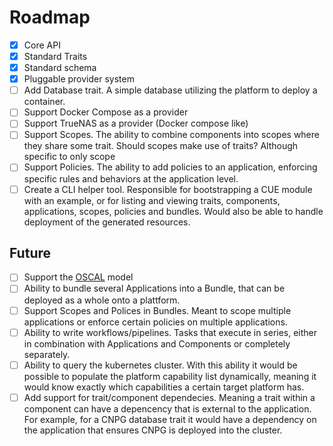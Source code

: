 # Roadmap

- [x] Core API
- [x] Standard Traits
- [x] Standard schema
- [x] Pluggable provider system
- [ ] Add Database trait. A simple database utilizing the platform to deploy a container.
- [ ] Support Docker Compose as a provider
- [ ] Support TrueNAS as a provider (Docker compose like)
- [ ] Support Scopes. The ability to combine components into scopes where they share some trait. Should scopes make use of traits? Although specific to only scope
- [ ] Support Policies. The ability to add policies to an application, enforcing specific rules and behaviors at the application level.
- [ ] Create a CLI helper tool. Responsible for bootstrapping a CUE module with an example, or for listing and viewing traits, components, applications, scopes, policies and bundles. Would also be able to handle deployment of the generated resources.

## Future

- [ ] Support the [OSCAL](https://pages.nist.gov/OSCAL/) model
- [ ] Ability to bundle several Applications into a Bundle, that can be deployed as a whole onto a plattform.
- [ ] Support Scopes and Polices in Bundles. Meant to scope multiple applications or enforce certain policies on multiple applications.
- [ ] Ability to write workflows/pipelines. Tasks that execute in series, either in combination with Applications and Components or completely separately.
- [ ] Ability to query the kubernetes cluster. With this ability it would be possible to populate the platform capability list dynamically, meaning it would know exactly which capabilities a certain target platform has.
- [ ] Add support for trait/component dependecies. Meaning a trait within a component can have a depencency that is external to the application. For example, for a CNPG database trait it would have a dependency on the application that ensures CNPG is deployed into the cluster.
